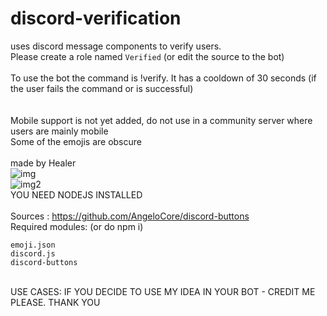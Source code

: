 # discord-verification
uses discord message components to verify users.\
Please create a role named `Verified` (or edit the source to the bot)\
\
To use the bot the command is !verify. It has a cooldown of 30 seconds (if the user fails the command or is successful)\
\
\
Mobile support is not yet added, do not use in a community server where users are mainly mobile\
Some of the emojis are obscure\
\
made by Healer
\
![img](https://cdn.discordapp.com/attachments/803695735726932004/848259064269504562/unknown.png) \
![img2](https://cdn.discordapp.com/attachments/803695735726932004/848259452574367804/unknown.png) \
YOU NEED NODEJS INSTALLED\
\
Sources : https://github.com/AngeloCore/discord-buttons \
Required modules: (or do npm i)
```
emoji.json
discord.js
discord-buttons
```
\
USE CASES: IF YOU DECIDE TO USE MY IDEA IN YOUR BOT - CREDIT ME PLEASE. THANK YOU
